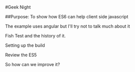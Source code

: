 #Geek Night

##Purpose: To show how ES6 can help client side javascript

The example uses angular but I'll try not to talk much about it

Fish Test and the history of it.

Setting up the build

Review the ES5

So how can we improve it?
